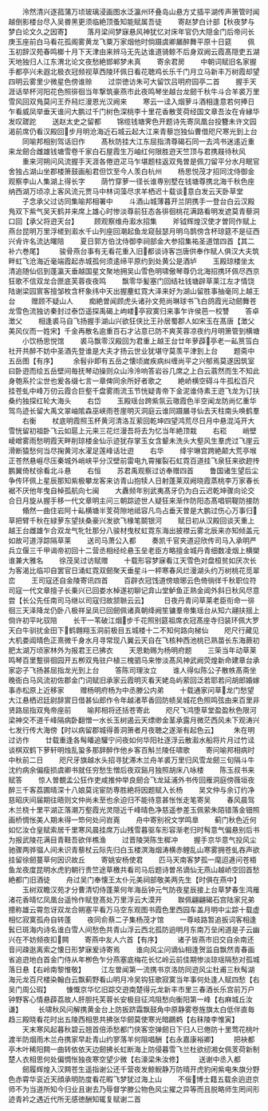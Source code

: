 <!-- { "loadSidebar": true } -->
　　泠然清兴逐菰蒲万顷玻璃浸画图水泛瀛州环叠岛山悬方丈插平湖传声箫管时闻越倒影楼台尽入吴昬黑更须临絶顶蚤知能赋属吾徒
　　寄赵梦白计部【秋夜梦与梦白论文久之因寄】
　　落月梁间梦寐悬风神犹忆对床年官仍大隠金门后帝问长庚玉座前白马看花孤阁雾黄龙飞粟万家烟他时倘蹑虞卿屫醉舞平原十日筵
　　佩玉初辞汉苑春鸣榔十月下天津由来辨马无先达谁道骑鲸不后身双阙云霞髙隠吏五湖天地独归人江东渭北论文夜愁絶邯郸梦未真
　　寄余君房
　　中朝词赋旧名家握手都亭兴未遐北极衣冠频视草西陵环佩日看花聴鸡长乐千门月立马新丰万树霞却望四明云雾里少微星色傍谁赊
　　过崇徳访朱可大留饮吕明府园亭二首
　　握手天涯话举杯河阳花色照徘徊当年撃筑豪燕市此夜鸣琴坐越台龙劒千秋牛斗合羊裘万里雪风回双鳬莫问王乔舄烂漫恩光汉阙来
　　寒云一迳入烟萝斗酒相逢意若何捧日乍看威凤举垂天谁问大鹏过千门树色深桃李十里花香散芰荷经国文章吾汝在肻縁华发叹蹉跎
　　送赵太史之留都
　　锦缆钱塘霁色开题诗先寄凤凰台投簪未许文园渴前席仍看汉殿回步月明沧海近石城云起大江来青藜岂独仙曹借咫尺寒光到上台
　　同喻邦相别驾话旧作
　　髙秋防挂大江东屈指清尊碣石同一去鸿书迷逺近重来龙劒合雌雄钱塘雪卷千家白石屋霞生万岫红何限胜逰天竺顶与君携屐待秋风
　　重来河朔问风流握手天涯各倦逰疋马乍堪题柱返双鳬曽是佩刀留平分水月眠官舍独占湖山坐郡楼箫鼓画船君但饮至今人羡白杭州
　　杨思悦茂才招同沈侍御金观察李山人集湖上得长字
　　荫竹穿萝一径长谁専别墅在钱塘尊携北海千秋色座纳西湖万顷凉上客风流元贾马中林词藻尽求羊栖迟十载谈意白发云天卧草堂
　　子念承父过访同集喻邦相署中
　　斗酒山城薄暮开兰阴携手一登台白云汉殿鳬双下紫气吴天鹤并来席上雄心时惨淡尊前狂态各徘徊桃花满路看明发遮莫青藜洞口回【承父将逰天台】
　　顾观察维舟瀫水招集
　　斧钺辉煌汉使才曽同作赋上燕台昆明万里浮槎到瀫水千山列座回潮起鱼龙窥鼔瑟月明乌鹊傍含杯琼筵不是征西兴肻许名流达曙陪
　　夏日郭方伯沈侍御李祠部金大参招集祐圣道馆四首【其二补六巻尾】
　　骏骨燕台事有无看花重入旧都谈诗客岂唐供奉作赋人俱汉大夫筑畔虹飞沧海近毫端霞起赤城孤何须逺缔平原约到处黄公是酒垆
　　玉殿琼楼坐太清追随仙侣到蓬瀛天垂越国星文聚地拥吴山雪色明啸傲琴尊仍北海招携环佩尽西京狂歌不信双龙合匣底芙蓉夜夜鸣
　　飘零华髪塞门回结社钱塘辟草莱江左才情饶陆谢梁园賔客擅邹枚含杯象纬中天出握麈虹霓大泽来好为湖山留胜事抽毫同上越王台
　　赠顾不疑山人
　　痴絶曽闻顾虎头诸孙文苑尚琳球书飞白鸽霞光动劒舞苍龙雪色流独访秦封过泰岱遥探禹碣上岣嵝亭寂寞归来事乍许侯芭一校讐
　　答卓澂父
　　相逢裘马自飞扬握手湖山兴欲狂侠比王孙居蜀郡人如宋玉在髙唐【澂父美风仪而一姓宋】千金再散名逾重百石才沾意已防不爽芙蓉凉夜约月明箫管到横塘
　　小饮杨思悦馆
　　裘马飘零汉殿回为君重上越王台廿年萝薜亭老一畆筼筜白社开共醉不妨中圣酒先登谁是大夫才扬云世业犹堪守莫羡平津到上台
　　题斋中五岳图【有序】
　　余髫丱即有五岳之懐顷嵗疾病纠缠尚平之兴郁焉莫遂因筑室曰卧逰而绘五岳壁间毎抚琴动操则众山泠泠响答岩谷几席之上白云蓊然而生不知此身匏系扵尘世也爰各缀七言一章俾同余所好者歌之
　　絶峤横空碍斗牛孤松百尺挂苍虬中峰万仞云霞合巨壑千盘雾雨流玉节恍疑青帝下金泥谁侍素王逰飞龙为订扶桑约独探红轮大海头
　　右岱
　　玉殿瑶台跨紫氛云璈霞色半空闻龙防尚忆重华驾鸟迹长留大禹文翠岫隂森巫峡雨苍崖明灭洞庭云谁同蹑屫寻仙去天柱南头唤鹤羣
　　右衡
　　杖底明霞照玉杯黄河清洛互萦回乾坤四望鸿荒尽日月中悬混沌开大雪恍留初祖卧飞云如扈上元来三花烂漫吾将去为忆当年絶顶栽
　　右崧
　　峭壁崚嶒雾雨愁明霞天畔削琼楼金仙示迹犹存掌玉女含颦未洗头大壑风生羣虎过飞崖云滑断猿愁何当尽掬黄河水濯足莲峰话壮逰
　　右华
　　绛宇琳宫跨絶颠大荒亭堠正苍然悬崕尽压秦城外峭峡平分汉壁前雷电九霄摧裂石虹霓百道挂飞泉狂来欲趂抟鹏翼倚杖徐看北斗悬
　　右恒
　　苏君禹观察过访奉赠四首
　　鲁国诸生望后尘争传环佩上星辰那知紫极攀龙客来访青山抱犊人日射蓬莱双阙晓霞蒸桃李万家春长裾不厌他年曳自棹孤航向七闽
　　大纛频年别武夷髙牙仍为白云迟乾坤骤向论交合日月旋从握手移一代文章明主问三朝踪迹世人疑狂来渐作防阳态髙唱铜鞮防接防
　　翛然一曲住岩阿十畆横塘半芰荷隙地祗容凡鸟占垂天曽是大鹏过伤心万事归草把臂千秋在緑萝东望扶桑豪兴发欲飞椽笔鬬银河
　　赋日初从汉殿回谈天重上越王台雌雄乍合双龙气牝牡那分八骏材曳杖虹霓东海出披襟云雾北辰来亦知倾盖元如故可道浮踪隔草莱
　　送司马萧公入都
　　奏凯千官夹道迎欣传司马入承明严兵立偃三千甲谒帝初回十二营丞相经纶悬玉垒老臣方略擅金城丹青细数凌烟上横槊谁兼大雅名
　　徐茂吴过访赋赠
　　十载形容梦寐看江天雪色对盘桓贫如厌次长为客渴比临卭自罢官日涌虹霓双劒聚天垂星斗一枰寒春风烂漫湖头约万树桃花觅翠峦
　　王司寇还自金陵寄讯四首
　　百辟衣冠饯道傍琅琊云色倚徜徉千秋职位符司寇一代文章擅子长乗兴已回娄水棹遂初聊记弇山堂鲈鱼正熟金阊外斜日秋风尽意尝【长公先任南司马继以司寇归故颔聮云云】
　　日夜丹青问草莱老臣衔命一徘徊三天泽降龙仍卧八极祥呈凤已回劒佩诸真朝绛阙笙镛羣帝集瑶台从知六翮扶揺上倘许初平叱驭陪
　　长干一苇破江烟步千花照别筵祖席衣冠髙座寺归装环佩大罗天白牛驯扰金田下鹤翺翔玉洞前极目五城楼十二不知何路向梯仙
　　咫尺行藏见大机娄阊晴色正熹微千身水月寻常现八翼云天自在飞核种西池桃已熟苗长东海蕨初肥太湖万顷家林外为报君王已拂衣
　　天恩勅赐为杨明府题
　　三筞当年动草莱鸣琴百里蹔徘徊园开五栁双鳬驻户植三槐驷马来惨淡髙风神武阙荧煌新命建章台承家宓子飞扬甚屈指龙光到上台
　　答陈司理汝立
　　谁人得似陈公子散帙髙斋坐晚衙白马风流初佐郡金门词赋旧承家云霞明灭看天姥岛屿萦回泛若耶若问胡郎婚嫁事赤松原上近移家
　　赠杨明府杨为中丞滕公内弟
　　十载通家问草龙门愁望大江悬栖迟廷尉辞賔日借甚仙郎作令年越渚苹香回防帻吴城花色照鸣弦由来百里非贤路屈指双鳬帝座前
　　喻邦相将还括苍寄此
　　咫尺飞鸿堕草堂盈盈秋色限河梁神交不道千峰隔病卧翻憎一水长玉树遏云天缥缈金茎承露月微茫西风未下观涛兴七发行传大海傍【时以病留郡城得善洞箫者月夜聴之遂渐有起色云】
　　朱在明过访作
　　廿载重逢各髩皤追驩宁问夜如何华阳社逐浮云散瀫水船将片月过竹迳谈棋双鹤下萝轩明烛乱蛩多那辞醉作他乡客百斛兰陵任啸歌
　　寄问喻邦相病时中秋前二日
　　咫尺牙旗越水头招寻犹滞木兰舟羊裘万里归风雪龙劒三旬隔斗牛沈约病余偏瘦损虞卿书就任穷愁生憎后夜双谿月独照胡床八咏楼
　　陈玉叔书来赋答
　　惊人曽覩孟公狂作吏咸推仲举良劒合飞龙延浦外书传回雁洞庭傍薇垣夜醉三千客荔圃晴深十八娘莫诧宦防専胜絶将因题赋入长杨
　　吴文仲与余订约净慈昭庆间届期往晤则文仲尚未至也余迫归不能待意甚怅怅走笔寄吴
　　春风晨驾木兰桡十里平湖正落潮万壑霞光灵隠近千峰晴色净慈遥参差玉佩萦朱陌错落金钿照画桥惆怅美人期未得一笻何处问岧嶤
　　舟中寄别祝文学鸣臯
　　蓟门秋色近何如忆汝仓皇赋索居千里寒风晨挂席万山残雪暮驱车形容渐老归时髩意气偏悬别后书为报武陵花满目青鞋吾欲伴樵渔
　　过晋陵哭陈生穉冲
　　握手京华意气投风尘驰骤两骅骝人间未识青藜杖云际先归白玉楼溟海烟涛横赤鲤乱山寒雾拥苍虬吞声欲挂留徐劒蔓草何因识故丘
　　寄姚安杨使君
　　匹马天南客梦孤一麾迢逓问苍梧鱼龙夜度昆明水虎豹朝行贵竺途草檄共看司马后题诗曽吊谪仙无燕山越峤空回首愁絶都门旧酒徒
　　舟过吴门奉懐王太仆元美祠部敬美两先生【时俱在燕中】
　　玉树双瞻汉苑才分曹清切侍蓬莱何年海岳钟元气防夜星辰接上台草梦春生鸿雁渚花香晴忆凤凰台遥怜作赋登髙处万里浮云大漠开
　　聫佩翩翩碣石宫陆家兄弟摠称雄云霄忽讶双龙合朔塞平看万马空东观图书霞色里西园车盖月明中尘踪十载虚相忆寂寞孤舟自转蓬
　　夜同俞蔡二子集杨茂才馆
　　一尊岐路暂追扳词客相逢鬂已斑海内诗名谁白雪人间愁色共青山浮云西北孤防逈明月东南万垒闲道是子云幽兴在不妨频夜扣闗
　　寄燕中友人六首【有序】
　　诸子皆燕市旧交自余南还音问疎逖离索之懐日形梦寐爰诗寄焉
　　谁向风尘问谪仙相逢贺监自飘然青春画省追逰地白首金门侍从年栁色乍分燕塞底梅花长忆岭云前佳期惨淡琼瑶隔愁对孤城落日悬【右岭南黎惟敬】
　　江左曽闻第一流携书京洛防同逰风尘杜甫三秋髩湖海元龙百尺楼染翰白云飘蓟野看山明月冷吴钩狂歌寂寞当年事何处逢人赋四愁【右吴门周公瑕】
　　慷慨京华忆旧踪交逰南楚得元龙新丰市里三春酒长乐宫前万户钟野客心情悬薜荔故人肝胆托芙蓉长安极目征鸿阻愁向衡阳第一峰【右麻城丘汝谦】
　　长啸秋风问解携黄金台上防扳跻霜飘鼓角中原静雾卷旌旗太白低伴直毎趋三殿晓看花时出五陵西相思共拂张华劒莫使寒光暗鸊鹈【右秣陵李惟寅】
　　天末寒风起暮秋碧云翘首倍添愁都门侠客空弹劒日下归人已倦防十里莺花桃叶渡半防烟雨木兰舟携家早赴青山约寥落羊何阻唱酬【右永嘉康裕卿】
　　把袂都亭木叶稀阳闗一曲转依依天边劒拂长虹断海上防侵暮雪飞兰杜欲纫湘女佩芰荷新制楚人衣相思何处偏惆怅独夜寒空望少微【右濠梁朱汝修】
　　送谢中丞入都
　　劒履辉煌入汉闗苍生遥指谢公还千营夜发鲸鲵静万防晴开虎豹闲紫电朱旗分野色赤霄华衮近天顔承明防度看花暇飞梦犹过海上山
　　不佞博士籍五载余逈逰京师不为当道所知今归业且谢去乃辱督学滕公物色风尘擢之异等而且脱略师生罔间形迹青衿之遇近代所无感徳酬知辄复赋谢二首
